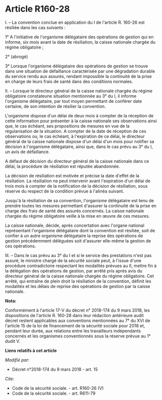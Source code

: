 # Article R160-28

I. – La convention conclue en application du I de l'article R. 160-26 est résiliée dans les cas suivants :

1° A l'initiative de l'organisme délégataire des opérations de gestion qui en informe, six mois avant la date de résiliation,
la caisse nationale chargée du régime obligatoire ;

2° (abrogé)

3° Lorsque l'organisme délégataire des opérations de gestion se trouve dans une situation de défaillance caractérisée par une
dégradation durable du service rendu aux assurés, rendant impossible la continuité de la prise en charge de leurs frais de
santé dans des conditions normales.

II. – Lorsque le directeur général de la caisse nationale chargée du régime obligatoire constateune situation mentionnée au
3° du I, il informe l'organisme délégataire, par tout moyen permettant de conférer date certaine, de son intention de
résilier la convention.

L'organisme dispose d'un délai de deux mois à compter de la réception de cette information pour présenter à la caisse
nationale ses observations ainsi que, le cas échéant, ses propositions de mesures en vue de la régularisation de la
situation. A compter de la date de réception de ces observations ou, le cas échéant, à l'expiration de ce délai, le directeur
général de la caisse nationale dispose d'un délai d'un mois pour notifier sa décision à l'organisme délégataire, ainsi que,
dans le cas prévu au 3° du I, un avis de défaillance.

A défaut de décision du directeur général de la caisse nationale dans ce délai, la procédure de résiliation est réputée
abandonnée.

La décision de résiliation est motivée et précise la date d'effet de la résiliation. La résiliation ne peut intervenir avant
l'expiration d'un délai de trois mois à compter de la notification de la décision de résiliation, sous réserve du respect de
la condition prévue à l'alinéa suivant.

Jusqu'à la résiliation de sa convention, l'organisme délégataire est tenu de prendre toutes les mesures permettant d'assurer
la continuité de la prise en charge des frais de santé des assurés concernés. La caisse nationale chargée du régime
obligatoire veille à la mise en œuvre de ces mesures.

La caisse nationale, décide, après concertation avec l'organe national représentant l'organisme délégataire dont la
convention est résiliée, soit de confier à un autre organisme délégataire la reprise des opérations de gestion précédemment
déléguées soit d'assurer elle-même la gestion de ces opérations.

III. – Dans le cas prévu au 3° du I et si le service des prestations n'est pas assuré, le ministre chargé de la sécurité
sociale peut, à l'issue d'une procédure contradictoire respectant les modalités prévues au II, mettre fin à la délégation des
opérations de gestion, par arrêté pris après avis du directeur général de la caisse nationale chargée du régime obligatoire.
Cet arrêté, qui entraîne de plein droit la résiliation de la convention, définit les modalités et les délais de reprise des
opérations de gestion par la caisse nationale.

**Nota:**

Conformément à l'article 17-V du décret n° 2018-174 du 9 mars 2018, les dispositions de l'article R. 160-28 dans leur
rédaction antérieure audit décret restent applicables aux conventions mentionnées au 7° du XVI de l'article 15 de la loi de
financement de la sécurité sociale pour 2018 et, pendant leur durée, aux relations entre les travailleurs indépendants
concernés et les organismes conventionnés sous la réserve prévue au 1° dudit V.

**Liens relatifs à cet article**

_Modifié par_:

  - Décret n°2018-174 du 9 mars 2018 - art. 15

_Cite_:

  - Code de la sécurité sociale. - art. R160-26 (V)
  - Code de la sécurité sociale. - art. R611-79
